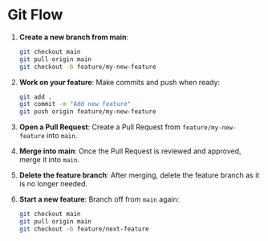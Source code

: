 # Git Flow

1. **Create a new branch from main**:
   ```bash
   git checkout main
   git pull origin main
   git checkout -b feature/my-new-feature
   ```

2. **Work on your feature**:
   Make commits and push when ready:
   ```bash
   git add .
   git commit -m "Add new feature"
   git push origin feature/my-new-feature
   ```

3. **Open a Pull Request**:
   Create a Pull Request from `feature/my-new-feature` into `main`.

4. **Merge into main**:
   Once the Pull Request is reviewed and approved, merge it into `main`.

5. **Delete the feature branch**:
   After merging, delete the feature branch as it is no longer needed.

6. **Start a new feature**:
   Branch off from `main` again:
   ```bash
   git checkout main
   git pull origin main
   git checkout -b feature/next-feature
   ```